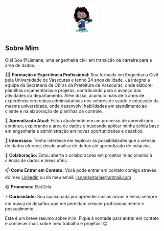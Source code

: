 <p align="center">
  <img src="https://github.com/Lisnane/Lisnane/blob/main/octocat-1715091097115.png"  width="100"/>
</p>

## Sobre Mim

Olá! Sou @Lisnane, uma engenheira civil em transição de carreira para a área de dados.

👩‍💼 **Formação e Experiência Profissional:** Sou formada em Engenharia Civil pela Universidade de Vassouras e tenho 24 anos de idade. Já integrei a equipe da Secretaria de Obras da Prefeitura de Vassouras, onde elaborei planilhas orçamentárias e projetos, contribuindo para o avanço das atividades do departamento. Além disso, acumulo mais de 5 anos de experiência em rotinas administrativas nos setores de saúde e educação da mesma universidade, onde desenvolvi habilidades em atendimento ao cliente e na elaboração de planilhas de controle.

🌱 **Aprendizado Atual:** Estou atualmente em um processo de aprendizado contínuo, explorando a área de dados e buscando aplicar minha sólida base em engenharia e administração em novas oportunidades e desafios.

👀 **Interesses:** Tenho interesse em explorar as possibilidades que a ciência de dados oferece, desde análise de dados até aprendizado de máquina.

💞️ **Colaboração:** Estou aberta a colaborações em projetos relacionados à ciência de dados e áreas afins.

📫 **Como Entrar em Contato:** Você pode entrar em contato comigo através do meu [Linkedin](https://www.linkedin.com/in/lisnanevitoria/) ou do meu email: lisnanevitoria@hotmail.com

😄 **Pronomes:** Ela/Dela

⚡ **Curiosidade:** Sou apaixonada por aprender coisas novas e estou sempre em busca de desafios que me permitam crescer profissionalmente e pessoalmente.

Este é um breve resumo sobre mim. Fique à vontade para entrar em contato e conhecer mais sobre meu trabalho e projetos! 😊
